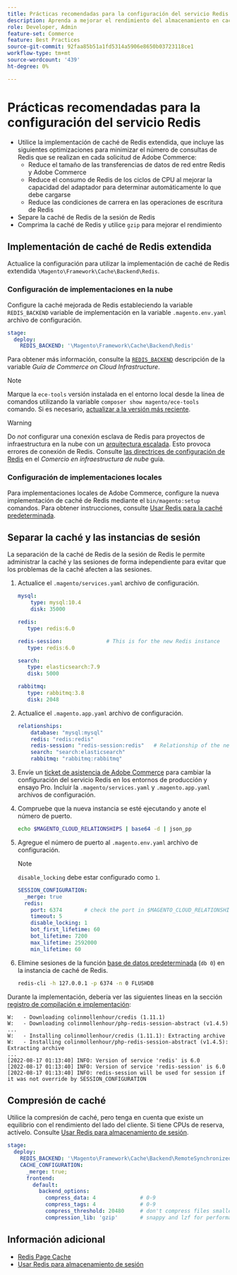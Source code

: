 ```yaml
---
title: Prácticas recomendadas para la configuración del servicio Redis
description: Aprenda a mejorar el rendimiento del almacenamiento en caché mediante la implementación de caché de Redis ampliada para Adobe Commerce.
role: Developer, Admin
feature-set: Commerce
feature: Best Practices
source-git-commit: 92faa85b51a1fd5314a5906e8650b03723118ce1
workflow-type: tm+mt
source-wordcount: '439'
ht-degree: 0%

---
```



# Prácticas recomendadas para la configuración del servicio Redis

- Utilice la implementación de caché de Redis extendida, que incluye las siguientes optimizaciones para minimizar el número de consultas de Redis que se realizan en cada solicitud de Adobe Commerce:
   - Reduce el tamaño de las transferencias de datos de red entre Redis y Adobe Commerce
   - Reduce el consumo de Redis de los ciclos de CPU al mejorar la capacidad del adaptador para determinar automáticamente lo que debe cargarse
   - Reduce las condiciones de carrera en las operaciones de escritura de Redis
- Separe la caché de Redis de la sesión de Redis
- Comprima la caché de Redis y utilice `gzip` para mejorar el rendimiento

## Implementación de caché de Redis extendida

Actualice la configuración para utilizar la implementación de caché de Redis extendida `\Magento\Framework\Cache\Backend\Redis`.

### Configuración de implementaciones en la nube

Configure la caché mejorada de Redis estableciendo la variable `REDIS_BACKEND` variable de implementación en la variable `.magento.env.yaml` archivo de configuración.

```yaml
stage:
  deploy:
    REDIS_BACKEND: '\Magento\Framework\Cache\Backend\Redis'
```

Para obtener más información, consulte la [`REDIS_BACKEND`](https://experienceleague.adobe.com/docs/commerce-cloud-service/user-guide/configure/env/stage/variables-deploy.html#redis_backend) descripción de la variable _Guía de Commerce on Cloud Infrastructure_.

>[!NOTE]
>
> Marque la `ece-tools` versión instalada en el entorno local desde la línea de comandos utilizando la variable `composer show magento/ece-tools` comando. Si es necesario, [actualizar a la versión más reciente](https://experienceleague.adobe.com/docs/commerce-cloud-service/user-guide/dev-tools/ece-tools/update-package.html).

>[!WARNING]
>
>Do _not_ configurar una conexión esclava de Redis para proyectos de infraestructura en la nube con un [arquitectura escalada](https://experienceleague.adobe.com/docs/commerce-cloud-service/user-guide/architecture/scaled-architecture.html). Esto provoca errores de conexión de Redis. Consulte [las directrices de configuración de Redis](https://experienceleague.adobe.com/docs/commerce-cloud-service/user-guide/configure/env/stage/variables-deploy.html#redis_use_slave_connection) en el _Comercio en infraestructura de nube_ guía.

### Configuración de implementaciones locales

Para implementaciones locales de Adobe Commerce, configure la nueva implementación de caché de Redis mediante el `bin/magento:setup` comandos. Para obtener instrucciones, consulte [Usar Redis para la caché predeterminada](../../../configuration/cache/redis-pg-cache.md#configure-redis-page-caching).

## Separar la caché y las instancias de sesión

La separación de la caché de Redis de la sesión de Redis le permite administrar la caché y las sesiones de forma independiente para evitar que los problemas de la caché afecten a las sesiones.

1. Actualice el `.magento/services.yaml` archivo de configuración.

   ```yaml
   mysql:
       type: mysql:10.4
       disk: 35000
   
   redis:
      type: redis:6.0
   
   redis-session:              # This is for the new Redis instance
      type: redis:6.0
   
   search:
      type: elasticsearch:7.9
      disk: 5000
   
   rabbitmq:
      type: rabbitmq:3.8
      disk: 2048
   ```

1. Actualice el `.magento.app.yaml` archivo de configuración.

   ```yaml
   relationships:
       database: "mysql:mysql"
       redis: "redis:redis"
       redis-session: "redis-session:redis"   # Relationship of the new Redis instance
       search: "search:elasticsearch"
       rabbitmq: "rabbitmq:rabbitmq"
   ```

1. Envíe un [ticket de asistencia de Adobe Commerce](https://experienceleague.adobe.com/docs/commerce-knowledge-base/kb/help-center-guide/magento-help-center-user-guide.html#submit-ticket) para cambiar la configuración del servicio Redis en los entornos de producción y ensayo Pro. Incluir la `.magento/services.yaml` y `.magento.app.yaml` archivos de configuración.

1. Compruebe que la nueva instancia se esté ejecutando y anote el número de puerto.

   ```bash
   echo $MAGENTO_CLOUD_RELATIONSHIPS | base64 -d | json_pp
   ```

1. Agregue el número de puerto al `.magento.env.yaml` archivo de configuración.

   >[!NOTE]
   >`disable_locking` debe estar configurado como `1`.

   ```yaml
   SESSION_CONFIGURATION:
     _merge: true
     redis:
       port: 6374       # check the port in $MAGENTO_CLOUD_RELATIONSHIPS
       timeout: 5
       disable_locking: 1
       bot_first_lifetime: 60
       bot_lifetime: 7200
       max_lifetime: 2592000
       min_lifetime: 60
   ```

1. Elimine sesiones de la función [base de datos predeterminada](../../../configuration/cache/redis-pg-cache.md) (`db 0`) en la instancia de caché de Redis.

   ```bash
   redis-cli -h 127.0.0.1 -p 6374 -n 0 FLUSHDB
   ```

Durante la implementación, debería ver las siguientes líneas en la sección [registro de compilación e implementación](https://experienceleague.adobe.com/docs/commerce-cloud-service/user-guide/develop/test/log-locations.html#build-and-deploy-logs):

```terminal
W:   - Downloading colinmollenhour/credis (1.11.1)
W:   - Downloading colinmollenhour/php-redis-session-abstract (v1.4.5)
...
W:   - Installing colinmollenhour/credis (1.11.1): Extracting archive
W:   - Installing colinmollenhour/php-redis-session-abstract (v1.4.5): Extracting archive
...
[2022-08-17 01:13:40] INFO: Version of service 'redis' is 6.0
[2022-08-17 01:13:40] INFO: Version of service 'redis-session' is 6.0
[2022-08-17 01:13:40] INFO: redis-session will be used for session if it was not override by SESSION_CONFIGURATION
```

## Compresión de caché

Utilice la compresión de caché, pero tenga en cuenta que existe un equilibrio con el rendimiento del lado del cliente. Si tiene CPUs de reserva, actívelo. Consulte [Usar Redis para almacenamiento de sesión](../../../configuration/cache/redis-session.md).

```yaml
stage:
  deploy:
    REDIS_BACKEND: '\Magento\Framework\Cache\Backend\RemoteSynchronizedCache'
    CACHE_CONFIGURATION:
      _merge: true;
      frontend:
        default:
          backend_options:
            compress_data: 4              # 0-9
            compress_tags: 4              # 0-9
            compress_threshold: 20480     # don't compress files smaller than this value
            compression_lib: 'gzip'       # snappy and lzf for performance, gzip for high compression (~69%)
```

## Información adicional

- [Redis Page Cache](../../../configuration/cache/redis-pg-cache.md)
- [Usar Redis para almacenamiento de sesión](../../../configuration/cache/redis-session.md)
